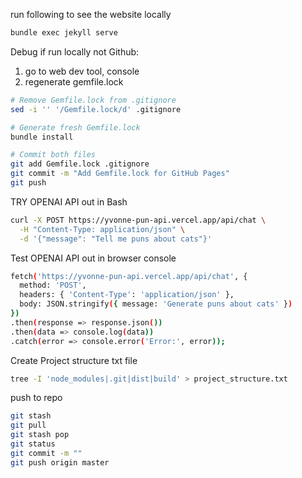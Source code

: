 run following to see the website locally
```bash
bundle exec jekyll serve
```

Debug if run locally not Github:
1. go to web dev tool, console
2. regenerate gemfile.lock
```bash
# Remove Gemfile.lock from .gitignore
sed -i '' '/Gemfile.lock/d' .gitignore

# Generate fresh Gemfile.lock
bundle install

# Commit both files
git add Gemfile.lock .gitignore
git commit -m "Add Gemfile.lock for GitHub Pages"
git push
```

TRY OPENAI API out in Bash
```Bash
curl -X POST https://yvonne-pun-api.vercel.app/api/chat \
  -H "Content-Type: application/json" \
  -d '{"message": "Tell me puns about cats"}'
```

Test OPENAI API out in browser console
```Bash
fetch('https://yvonne-pun-api.vercel.app/api/chat', {
  method: 'POST',
  headers: { 'Content-Type': 'application/json' },
  body: JSON.stringify({ message: 'Generate puns about cats' })
})
.then(response => response.json())
.then(data => console.log(data))
.catch(error => console.error('Error:', error));
```

Create Project structure txt file
```bash
tree -I 'node_modules|.git|dist|build' > project_structure.txt
```

push to repo
```bash
git stash
git pull
git stash pop
git status
git commit -m ""
git push origin master
```